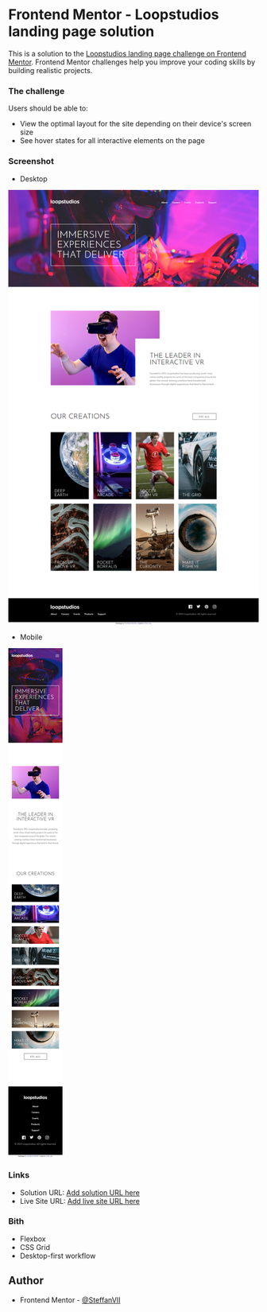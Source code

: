 # Frontend Mentor - Loopstudios landing page solution

This is a solution to the [Loopstudios landing page challenge on Frontend Mentor](https://www.frontendmentor.io/challenges/loopstudios-landing-page-N88J5Onjw). Frontend Mentor challenges help you improve your coding skills by building realistic projects. 

### The challenge

Users should be able to:

- View the optimal layout for the site depending on their device's screen size
- See hover states for all interactive elements on the page

### Screenshot

- Desktop

![](ss/screencapture-127-0-0-1-5500-index-html-2021-11-20-23_54_11.png)

- Mobile

![](ss/screencapture-127-0-0-1-5500-index-html-2021-11-20-23_56_24.png)


### Links

- Solution URL: [Add solution URL here](https://your-solution-url.com)
- Live Site URL: [Add live site URL here](https://your-live-site-url.com)

### Bith

- Flexbox
- CSS Grid
- Desktop-first workflow

## Author

- Frontend Mentor - [@SteffanVII](https://www.frontendmentor.io/profile/SteffanVII)